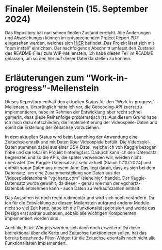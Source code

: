# Finaler Meilenstein (15. September 2024)
Das Repository hat nun seinen finalen Zustand erreicht. Alle Änderungen und Abweichungen können im entsprechenden Project Report PDF eingesehen werden, welches sich [HIER](public/data/Visualisierung-Project-Report_Write-Up_PaulHufnagel.pdf) befindet. Das Projekt lässt sich mit "npm install" einrichten. Der nachfolgende Abschnitt umfasst den Zustand des README-Files zum WIP-Meilenstein. Ich habe diesen Teil im README gelassen, um so den Verlauf dieser Datei darstellen zu können.

# Erläuterungen zum "Work-in-progress"-Meilenstein
Dieses Repository enthält den aktuellen Status für den "Work-in-progress"-Meilenstein. Ursprünglich hatte ich vor, die Geocoding-API zuerst zu implementieren, habe im Rahmen der Entwicklung aber recht schnell gemerkt, dass diese Reihenfolge problematisch ist. Aus diesem Grund habe ich mich dazu entschieden, die Implementierung der Videospiele-Daten und somit die Erstellung der Zeitachse vorzuziehen. 

In dem aktuellen Status wird beim Launching der Anwendung eine Zeitachse erstellt und mit Daten über Videospiele befüllt. Die Videospiel-Daten stammen dabei aus einer CSV-Datei, welche ich von Kaggle bezogen habe und die lokal im Projekt hinterlegt ist. Dadurch kann ich den Datensatz begrenzen und so die APIs, die später verwenden will, werden nicht überlastet. Der Kaggle-Datensatz ist sehr aktuell (Stand: 07.07.2024) und enthält sogar Daten aus diesem Jahr. Das liegt daran, dass es sich bei dem Datensatz, um eine Zusammenstellung von Daten aus der Videospieldatenbank "vgchartz.com" (siehe [hier](https://www.vgchartz.com/gamedb/)) handelt. Der Kaggle-Datensatz wurde gewählt, da dieser - genau wie man der vgchartz-Datenbak entnehmen kann - auch Daten zu Verkaufszahlen enthält. 

Das Aussehen ist noch recht rudimentär und wird sich noch verändern. Da ich für die Entwicklung zu diesem Meilenstein aufgrund anderer Module nicht so viel Zeit hatte, habe ich die Funktionalität priorisiert und werde das Design erst später ausbauen, sobald alle wichtigen Komponenten implementiert worden sind.

Auch die Filter-Widgets werden sich dann noch erweitern. Da diese bidirektional über die Karte und Zeitachse funktionieren sollen, hat das bereits bestehende Filter-Widget für die Zeitachse ebenfalls noch nicht alle Funktionalitäten implementiert.
